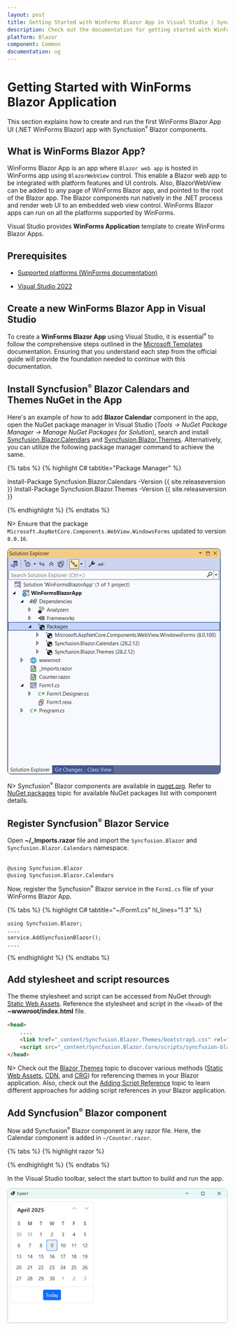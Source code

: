 ```yaml
---
layout: post
title: Getting Started with WinForms Blazor App in Visual Studio | Syncfusion
description: Check out the documentation for getting started with WinForms Blazor App and Syncfusion Blazor Components in Visual Studio and much more.
platform: Blazor
component: Common
documentation: ug
---
```


# Getting Started with WinForms Blazor Application

This section explains how to create and run the first WinForms Blazor App UI (.NET WinForms Blazor) app with Syncfusion<sup style="font-size:70%">&reg;</sup> Blazor components.

## What is WinForms Blazor App?

WinForms Blazor App is an app where `Blazor web app` is hosted in WinForms app using `BlazorWebView` control. This enable a Blazor web app to be integrated with platform features and UI controls. Also, BlazorWebView can be added to any page of WinForms Blazor app, and pointed to the root of the Blazor app. The Blazor components run natively in the .NET process and render web UI to an embedded web view control. WinForms Blazor apps can run on all the platforms supported by WinForms.

Visual Studio provides **WinForms Application** template to create WinForms Blazor Apps.

## Prerequisites

* [Supported platforms (WinForms documentation)](https://learn.microsoft.com/en-us/dotnet/desktop/winforms/overview/?view=netdesktop-8.0)

* [Visual Studio 2022](https://visualstudio.microsoft.com/vs/)

## Create a new WinForms Blazor App in Visual Studio

To create a **WinForms Blazor App** using Visual Studio, it is essential<sup style="font-size:70%">&reg;</sup> to follow the comprehensive steps outlined in the [Microsoft Templates](https://learn.microsoft.com/en-us/aspnet/core/blazor/hybrid/tutorials/windows-forms?view=aspnetcore-8.0) documentation. Ensuring that you understand each step from the official guide will provide the foundation needed to continue with this documentation.

## Install Syncfusion<sup style="font-size:70%">&reg;</sup> Blazor Calendars and Themes NuGet in the App

Here's an example of how to add **Blazor Calendar** component in the app, open the NuGet package manager in Visual Studio (*Tools → NuGet Package Manager → Manage NuGet Packages for Solution*), search and install [Syncfusion.Blazor.Calendars](https://www.nuget.org/packages/Syncfusion.Blazor.Calendars/) and [Syncfusion.Blazor.Themes](https://www.nuget.org/packages/Syncfusion.Blazor.Themes/). Alternatively, you can utilize the following package manager command to achieve the same.

{% tabs %}
{% highlight C# tabtitle="Package Manager" %}

Install-Package Syncfusion.Blazor.Calendars -Version {{ site.releaseversion }}
Install-Package Syncfusion.Blazor.Themes -Version {{ site.releaseversion }}

{% endhighlight %}
{% endtabs %}

N> Ensure that the package `Microsoft.AspNetCore.Components.WebView.WindowsForms` updated to version `8.0.16`.

![Winforms Blazor App NuGet package reference](images/winforms/winforms-blazor-package-reference.png)

N> Syncfusion<sup style="font-size:70%">&reg;</sup> Blazor components are available in [nuget.org](https://www.nuget.org/packages?q=syncfusion.blazor). Refer to [NuGet packages](https://blazor.syncfusion.com/documentation/nuget-packages) topic for available NuGet packages list with component details.

## Register Syncfusion<sup style="font-size:70%">&reg;</sup> Blazor Service

Open **~/_Imports.razor** file and import the `Syncfusion.Blazor` and `Syncfusion.Blazor.Calendars` namespace.

```cshtml

@using Syncfusion.Blazor
@using Syncfusion.Blazor.Calendars

```

Now, register the Syncfusion<sup style="font-size:70%">&reg;</sup> Blazor service in the `Form1.cs` file of your WinForms Blazor App.

{% tabs %}
{% highlight C# tabtitle="~/Form1.cs" hl_lines="1 3" %}

    using Syncfusion.Blazor;
    ....
    service.AddSyncfusionBlazor();
    ....

{% endhighlight %}
{% endtabs %}

## Add stylesheet and script resources

The theme stylesheet and script can be accessed from NuGet through [Static Web Assets](https://blazor.syncfusion.com/documentation/appearance/themes#static-web-assets). Reference the stylesheet and script in the `<head>` of the **~wwwroot/index.html** file.

```html
<head>
    ....
    <link href="_content/Syncfusion.Blazor.Themes/bootstrap5.css" rel="stylesheet" />
    <script src="_content/Syncfusion.Blazor.Core/scripts/syncfusion-blazor.min.js" type="text/javascript"></script>
</head>
```
N> Check out the [Blazor Themes](https://blazor.syncfusion.com/documentation/appearance/themes) topic to discover various methods ([Static Web Assets](https://blazor.syncfusion.com/documentation/appearance/themes#static-web-assets), [CDN](https://blazor.syncfusion.com/documentation/appearance/themes#cdn-reference), and [CRG](https://blazor.syncfusion.com/documentation/common/custom-resource-generator)) for referencing themes in your Blazor application. Also, check out the [Adding Script Reference](https://blazor.syncfusion.com/documentation/common/adding-script-references) topic to learn different approaches for adding script references in your Blazor application.

## Add Syncfusion<sup style="font-size:70%">&reg;</sup> Blazor component

Now add Syncfusion<sup style="font-size:70%">&reg;</sup> Blazor component in any razor file. Here, the Calendar component is added in `~/Counter.razor`.

{% tabs %}
{% highlight razor %}

<SfCalendar TValue="DateTime"></SfCalendar>

{% endhighlight %}
{% endtabs %}

In the Visual Studio toolbar, select the start button to build and run the app.

![WinForms Blazor App with Syncfusion Blazor Components](images/winforms/winforms-blazor-calendar.png)